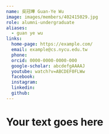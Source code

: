 ```yaml
---
name: 吳冠曄 Guan-Ye Wu 
image: images/members/402415029.jpg 
role: alumni-undergraduate
aliases:
  - guan ye wu
links:
  home-page: https://example.com/
  email: example@cs.nycu.edu.tw
  phone: 
  orcid: 0000-0000-0000-000
  google-scholar: abcdefgAAAAJ
  youtube: watch?v=ABCDEF0FLWw
  facebook:
  instagram:
  linkedin:
  github:
---
```

# Your text goes here
